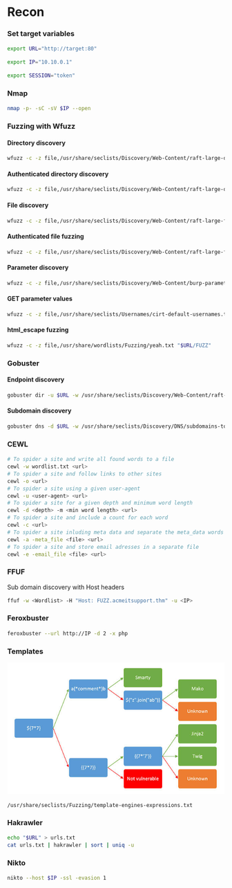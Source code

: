 # Recon

### Set target variables

```bash
export URL="http://target:80"
```

```bash
export IP="10.10.0.1"
```

```bash
export SESSION="token"
```

### Nmap

```bash
nmap -p- -sC -sV $IP --open
```

### Fuzzing with Wfuzz

#### Directory discovery

```bash
wfuzz -c -z file,/usr/share/seclists/Discovery/Web-Content/raft-large-directories.txt --hc 404,301 "$URL/FUZZ/"
```

#### Authenticated directory discovery

```bash
wfuzz -c -z file,/usr/share/seclists/Discovery/Web-Content/raft-large-directories.txt --hc 404 -b "PARAM=value" "$URL/FUZZ/"
```

#### File discovery

```bash
wfuzz -c -z file,/usr/share/seclists/Discovery/Web-Content/raft-large-files.txt --hc 301,404 "$URL/FUZZ"
```

#### Authenticated file fuzzing

```bash
wfuzz -c -z file,/usr/share/seclists/Discovery/Web-Content/raft-large-files.txt --hc 301,404,403 -b "PARAM=value" "$URL/FUZZ"
```

#### Parameter discovery

```bash
wfuzz -c -z file,/usr/share/seclists/Discovery/Web-Content/burp-parameter-names.txt --hc 404,301 "$URL/FUZZ=data"
```

#### GET parameter values

```bash
wfuzz -c -z file,/usr/share/seclists/Usernames/cirt-default-usernames.txt --hc 404,301 "$URL/index.php?parameter=FUZZ"
```

#### html\_escape fuzzing

```bash
wfuzz -c -z file,/usr/share/wordlists/Fuzzing/yeah.txt "$URL/FUZZ"
```

### Gobuster

#### Endpoint discovery

```bash
gobuster dir -u $URL -w /usr/share/seclists/Discovery/Web-Content/raft-large-directories.txt
```

#### Subdomain discovery

```bash
gobuster dns -d $URL -w /usr/share/seclists/Discovery/DNS/subdomains-top1million-110000.txt
```

### CEWL

```bash
# To spider a site and write all found words to a file
cewl -w wordlist.txt <url>
# To spider a site and follow links to other sites
cewl -o <url>
# To spider a site using a given user-agent 
cewl -u <user-agent> <url>
# To spider a site for a given depth and minimum word length
cewl -d <depth> -m <min word length> <url>
# To spider a site and include a count for each word
cewl -c <url>
# To spider a site inluding meta data and separate the meta_data words
cewl -a -meta_file <file> <url>
# To spider a site and store email adresses in a separate file
cewl -e -email_file <file> <url>
```

### FFUF

Sub domain discovery with Host headers

```bash
ffuf -w <Wordlist> -H "Host: FUZZ.acmeitsupport.thm" -u <IP>
```

### Feroxbuster

```bash
feroxbuster --url http://IP -d 2 -x php
```

### Templates

![](recon/image.png)

```text-plain
/usr/share/seclists/Fuzzing/template-engines-expressions.txt
```

### Hakrawler

```bash
echo "$URL" > urls.txt
cat urls.txt | hakrawler | sort | uniq -u
```

### Nikto

```bash
nikto --host $IP -ssl -evasion 1
```

